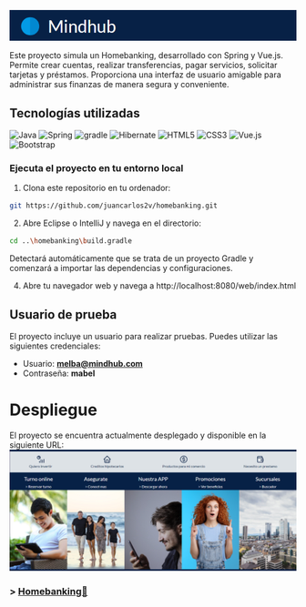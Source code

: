 ![homebanking](src/main/resources/static/web/img/readme/titulo.png)

Este proyecto simula un Homebanking, desarrollado con Spring y Vue.js. Permite crear cuentas, realizar transferencias, pagar servicios, solicitar tarjetas y préstamos. Proporciona una interfaz de usuario amigable para administrar sus finanzas de manera segura y conveniente.

## Tecnologías utilizadas

![Java](https://img.shields.io/badge/java-%23ED8B00.svg?style=for-the-badge&logo=openjdk&logoColor=white)
![Spring](https://img.shields.io/badge/Spring-6DB33F?style=for-the-badge&logo=spring&logoColor=white)
![gradle](https://img.shields.io/badge/gradle-02303A?style=for-the-badge&logo=gradle&logoColor=white)
![Hibernate](https://img.shields.io/badge/Hibernate-59666C?style=for-the-badge&logo=Hibernate&logoColor=white)
![HTML5](https://img.shields.io/badge/HTML5-E34F26?style=for-the-badge&logo=html5&logoColor=white)
![CSS3](https://img.shields.io/badge/CSS3-1572B6?style=for-the-badge&logo=css3&logoColor=white)
![Vue.js](https://img.shields.io/badge/Vue.js-35495E?style=for-the-badge&logo=vuedotjs&logoColor=4FC08D)
![Bootstrap](https://img.shields.io/badge/bootstrap-%238511FA.svg?style=for-the-badge&logo=bootstrap&logoColor=white)

### Ejecuta el proyecto en tu entorno local

1. Clona este repositorio en tu ordenador:

```sh
git https://github.com/juancarlos2v/homebanking.git
```

2. Abre Eclipse o IntelliJ y navega en el directorio:

```sh
cd ..\homebanking\build.gradle
```

Detectará automáticamente que se trata de un proyecto Gradle y comenzará a importar las dependencias y configuraciones.

4. Abre tu navegador web y navega a http://localhost:8080/web/index.html

## Usuario de prueba

El proyecto incluye un usuario para realizar pruebas. Puedes utilizar las siguientes credenciales:

- Usuario: **melba@mindhub.com**
- Contraseña: **mabel**

# Despliegue

El proyecto se encuentra actualmente desplegado y disponible en la siguiente URL:
![Preview homebanking](src/main/resources/static/web/img/readme/preview.png)

### > [Homebanking🏦](https://homebanking-mindhub.up.railway.app/web/index.html)
